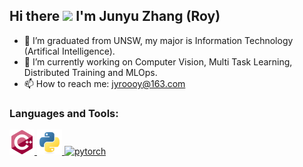 ## Hi there <img src="https://media.giphy.com/media/hvRJCLFzcasrR4ia7z/giphy.gif" width="25px"> I'm Junyu Zhang (Roy)

- 🔭 I’m graduated from UNSW, my major is Information Technology (Artifical Intelligence).
- 🌱 I’m currently working on Computer Vision, Multi Task Learning, Distributed Training and MLOps.
- 📫 How to reach me: jyroooy@163.com

<h3 align="left">Languages and Tools:</h3>
<p align="left"> <a href="https://www.w3schools.com/cpp/" target="_blank" rel="noreferrer"> <img src="https://raw.githubusercontent.com/devicons/devicon/master/icons/cplusplus/cplusplus-original.svg" alt="cplusplus" width="40" height="40"/> </a> <a href="https://www.python.org" target="_blank" rel="noreferrer"> <img src="https://raw.githubusercontent.com/devicons/devicon/master/icons/python/python-original.svg" alt="python" width="40" height="40"/> </a> <a href="https://pytorch.org/" target="_blank" rel="noreferrer"> <img src="https://www.vectorlogo.zone/logos/pytorch/pytorch-icon.svg" alt="pytorch" width="40" height="40"/> </a> </p>

